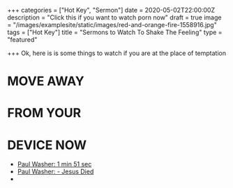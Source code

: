 +++
categories = ["Hot Key", "Sermon"]
date = 2020-05-02T22:00:00Z
description = "Click this if you want to watch porn now"
draft = true
image = "/images/examplesite/static/images/red-and-orange-fire-1558916.jpg"
tags = ["Hot Key"]
title = "Sermons to Watch To Shake The Feeling"
type = "featured"

+++
Ok, here is is some things to watch if you are at the place of temptation

# **MOVE AWAY** 

# **FROM YOUR** 

# **DEVICE NOW**

* [Paul Washer: 1 min 51 sec](https://www.youtube.com/watch?v=ePt1daKYsB4)
* [Paul Washer: - Jesus Died](https://www.youtube.com/watch?v=a11ASw5NRUw)
* 